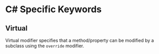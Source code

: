 # C# Specific Keywords

## Virtual
Virtual modifier specifies that a method/property can be modified by a subclass using the `override` modifier.